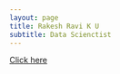```yaml
---
layout: page
title: Rakesh Ravi K U 
subtitle: Data Scienctist
---
```


<a href="assets/Profile___Rakesh_Ravi_K_U-17.pdf" download="rakesh_ravi_cv.csv">Click here</a>
